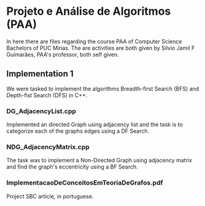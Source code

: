 # Projeto e Análise de Algoritmos (PAA)

In here there are files regarding the course PAA of Computer Science Bachelors of PUC Minas.
The are activities are both given by Silvio Jamil F Guimarães, PAA's professor, both self given.

## Implementation 1

We were tasked to implement the algorithms Breadth-first Search (BFS) and Depth-fist Search (DFS) in C++.

### DG_AdjacencyList.cpp

Implemented an directed Graph using adjacency list and the task is to categorize each of the graphs edges using a DF Search.

### NDG_AdjacencyMatrix.cpp

The task was to implement a Non-Directed Graph using adjacency matrix and find the graph's eccentricity using a BF Search.

### ImplementacaoDeConceitosEmTeoriaDeGrafos.pdf

Project SBC article, in portuguese.

